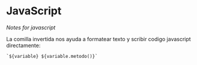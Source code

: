 # JavaScript
_Notes for javascript_

La comilla invertida nos ayuda a formatear texto y scribir codigo javascript directamente:
```
`${variable} ${variable.metodo()}`
```

